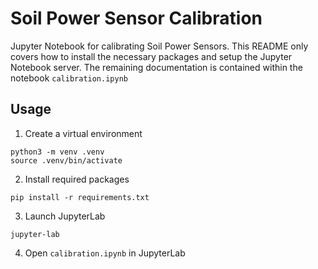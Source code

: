 # Soil Power Sensor Calibration

Jupyter Notebook for calibrating Soil Power Sensors. This README only covers how to install the necessary packages and setup the Jupyter Notebook server. The remaining documentation is contained within the notebook `calibration.ipynb`

## Usage

1. Create a virtual environment

```
python3 -m venv .venv
source .venv/bin/activate
```

2. Install required packages

```
pip install -r requirements.txt
```

3. Launch JupyterLab

```
jupyter-lab
```

4. Open `calibration.ipynb` in JupyterLab
